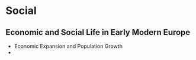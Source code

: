 

# Social

## Economic and Social Life in Early Modern Europe

- Economic Expansion and Population Growth
- 

<!--stackedit_data:
eyJoaXN0b3J5IjpbMTExNTk0MDI3OSw3MzA5OTgxMTZdfQ==
-->